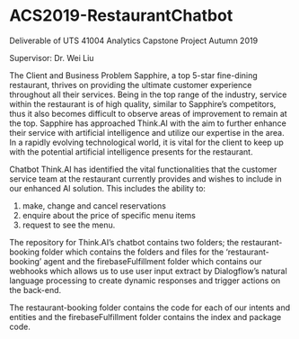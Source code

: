 # ACS2019-RestaurantChatbot

Deliverable of UTS 41004 Analytics Capstone Project Autumn 2019

Supervisor: Dr. Wei Liu

The Client and Business Problem
Sapphire, a top 5-star fine-dining restaurant, thrives on providing the ultimate customer experience throughout all their services. Being in the top range of the industry, service within the restaurant is of high quality, similar to Sapphire’s competitors, thus it also becomes difficult to observe areas of improvement to remain at the top. 
Sapphire has approached Think.AI with the aim to further enhance their service with artificial intelligence and utilize our expertise in the area. In a rapidly evolving technological world, it is vital for the client to keep up with the potential artificial intelligence presents for the restaurant.

Chatbot
Think.AI has identified the vital functionalities that the customer service team at the restaurant currently provides and wishes to include in our enhanced AI solution. This includes the ability to:
1. make, change and cancel reservations
2. enquire about the price of specific menu items
3. request to see the menu.

The repository for Think.AI’s chatbot contains two folders; the restaurant-booking folder which contains the folders and files for the ‘restaurant-booking’ agent and the firebaseFulfillment folder which contains our webhooks which allows us to use user input extract by Dialogflow’s natural language processing to create dynamic responses and trigger actions on the back-end.

The restaurant-booking folder contains the code for each of our intents and entities and the firebaseFulfillment folder contains the index and package code.

